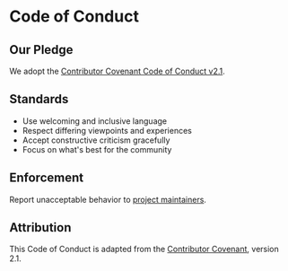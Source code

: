 # Code of Conduct

## Our Pledge
We adopt the [Contributor Covenant Code of Conduct v2.1](https://www.contributor-covenant.org/version/2/1/code_of_conduct/).

## Standards
- Use welcoming and inclusive language
- Respect differing viewpoints and experiences
- Accept constructive criticism gracefully
- Focus on what's best for the community

## Enforcement
Report unacceptable behavior to [project maintainers](mailto:conduct@example.com).

## Attribution
This Code of Conduct is adapted from the [Contributor Covenant](https://www.contributor-covenant.org), version 2.1.